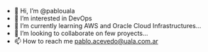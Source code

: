 - 👋 Hi, I’m @pablouala
- 👀 I’m interested in DevOps
- 🌱 I’m currently learning AWS and Oracle Cloud Infrastructures...
- 💞️ I’m looking to collaborate on few proyects...
- 📫 How to reach me pablo.acevedo@uala.com.ar
<!---
pablouala/pablouala is a ✨ special ✨ repository because its `README.md` (this file) appears on your GitHub profile.
You can click the Preview link to take a look at your changes.
--->
